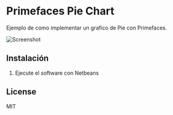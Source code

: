 # Primefaces Pie Chart

Ejemplo de como implementar un grafico de Pie con Primefaces.

![Screenshot](https://raw.githubusercontent.com/reynergonzalez/pie-chart-primefaces/master/screenshot.png "Screenshot")

## Instalación

1. Ejecute el software con Netbeans

## License
MIT